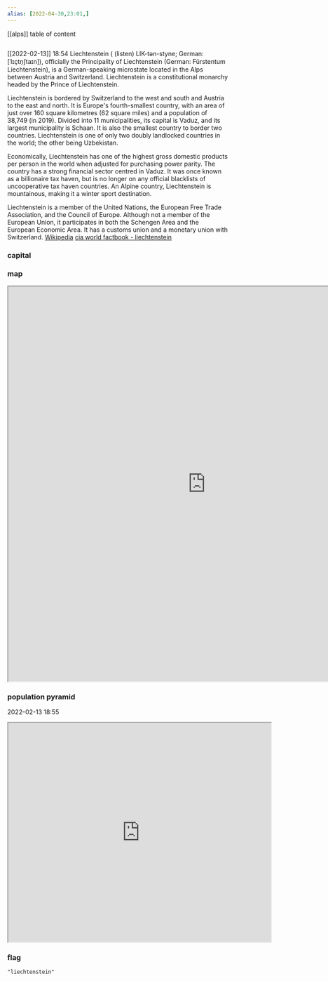 ```yaml
---
alias: [2022-04-30,23:01,]
---
```

[[alps]]
table of content
```toc
```
[[2022-02-13]] 18:54
Liechtenstein ( (listen) LIK-tən-styne; German: [ˈlɪçtn̩ʃtaɪn]), officially the Principality of Liechtenstein (German: Fürstentum Liechtenstein), is a German-speaking microstate located in the Alps between Austria and Switzerland. Liechtenstein is a constitutional monarchy headed by the Prince of Liechtenstein.

Liechtenstein is bordered by Switzerland to the west and south and Austria to the east and north. It is Europe's fourth-smallest country, with an area of just over 160 square kilometres (62 square miles) and a population of 38,749 (in 2019). Divided into 11 municipalities, its capital is Vaduz, and its largest municipality is Schaan. It is also the smallest country to border two countries. Liechtenstein is one of only two doubly landlocked countries in the world; the other being Uzbekistan.

Economically, Liechtenstein has one of the highest gross domestic products per person in the world when adjusted for purchasing power parity. The country has a strong financial sector centred in Vaduz. It was once known as a billionaire tax haven, but is no longer on any official blacklists of uncooperative tax haven countries. An Alpine country, Liechtenstein is mountainous, making it a winter sport destination.

Liechtenstein is a member of the United Nations, the European Free Trade Association, and the Council of Europe. Although not a member of the European Union, it participates in both the Schengen Area and the European Economic Area. It has a customs union and a monetary union with Switzerland.
[Wikipedia](https://en.wikipedia.org/wiki/Liechtenstein)
[cia world factbook - liechtenstein](https://www.cia.gov/the-world-factbook/countries/liechtenstein)
### capital

### map
<iframe src="https://duckduckgo.com/?t=ffab&q=liechtenstein&ia=web&iaxm=about" width="900" height="900" ></iframe>

### population pyramid

2022-02-13 18:55

<iframe src="https://www.populationpyramid.net/liechtenstein/2019/" width="600" height="500" ></iframe>

### flag

```query
"liechtenstein"
```